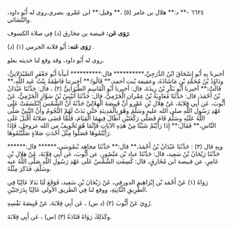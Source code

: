 ٦٦٢٤ -** د:** هلال بن عامر (٥) ،** وقيل:** ابن عَمْرو، بصري.روى له أَبُو داود، والنَّسَائي.

**رَوَى عَن:** قبيصة بن مخارق (د) فِي صلاة الكسوف.

**رَوَى عَنه:** أَبُو قلابة الجرمي (١) (د) .

روى له أَبُو داود، وقد وقع لنا حديثه بعلو.

أخبرنا بِهِ أَبُو إِسْحَاقَ ابْنُ الدَّرَجِيِّ،********** قال:********** أنبأنا أَبُو جَعْفَرٍ الصَّيْدَلانِيُّ، ودَاوُدُ بْنُ مُحَمَّدِ بْنِ مَاشَاذَةَ، وعفيفة بْنت أحمد،** قَالُوا:** أخبرتنا فَاطِمَةُ بِنْتُ عَبد اللَّهِ،** قَالَتْ:** أخبرنا أَبُو بَكْرِ بْنُ رِيذَةَ، قال: أخبرنا أَبُو الْقَاسِمِ الطَّبَرَانِيُّ (٢) ، قال: حَدَّثَنَا عَبْدَانُ بْنُ أَحْمَدَ، قال: حَدَّثَنَا مُعَاوِيَةُ بْنُ عِمْران الْجَرْمِيُّ، قال: حَدَّثَنَا أُنَيْسُ بْنُ سَوَّارٍ الْجَرْمِيُّ، عَنْ أَيُّوبَ، عَن أَبِي قِلابَةَ، عَنْ هِلالِ بْنِ عَمْرو أَنَّ قَبِيصَةَ الْهِلالِيَّ حَدَّثَهُ أَنَّ الشَّمْسَ انْكَسَفَتْ عَلَى عَهْدِ رَسُول اللَّهِ صلى الله عليه وسَلَّمَ وهُوَ بِالْمَدِينَةِ حَتَّى بَدَتْ لَهُمْ النُّجُومُ وأَنَّ النَّبِيَّ صَلَّى اللَّهُ عَلَيْهِ وسَلَّمَ قَامَ فَصَلَّى رَكْعَتَيْنِ أَطَالَ فِيهِمَا الْقِيَامَ، فَلَمَّا قَضَى صَلاتَهُ أَقْبَلَ عَلَى النَّاسِ،** فَقَالَ:** إِذَا رَأَيْتُمْ شَيْئًا مِنْ هَذِهِ الآيَاتِ فَإِنَّمَا هُوَ تَخْوِيفٌ من الله عزوجل، فَإِذَا رَأَيْتُمُوهَا فَصَلُّوا مِثْلَ أَحْدَثِ صَلاةٍ صَلَّيْتُمُوهَا.

وبِهِ قال (٣) : حَدَّثَنَا عَبْدَانُ بْنُ أَحْمَدَ،** قال:** حَدَّثَنَا مجاهد بْنمُوسَى،****** قال:****** حَدَّثَنَا رَيْحَانُ بْنُ سَعِيد، قال: حَدَّثَنَا عباد بْن مَنْصُورٍ، عن أَيُّوبَ، عَن أَبِي قِلابَةَ، عَنْ هِلالِ بْنِ عَامِرٍ، عن قبيصة ابن مُخَارِقٍ، قال: كُسِفَتِ الشَّمْسُ عَلَى عَهْدِ رَسُولِ اللَّهِ صَلَّى اللَّهُ عيه وسَلَّمَ، فَذَكَرَ مِثْلَهُ.

رَوَاهُ (١) عَنْ أَحْمَد بْن إِبْرَاهِيم الدورقي، عَنْ رَيْحَانَ بْنِ سَعِيد، فَوَقَعَ لَنَا بَدَلا عَالِيًا فِي الطَّرِيقِ الثَّانِيَةِ، ووقع لنا فِي الطريق الأولى عَالِيًا بِدَرَجَتَيْنِ.

رُوِيَ عَنْ أَيُّوبَ (٢) (د س) ، عَن أَبِي قِلابَةَ، عَنْ قَبِيصَةَ نَفْسِهِ.

وكَذَلِكَ رَوَاهُ قَتَادَةُ (٣) (س) ، عَن أَبِي قِلابَةَ.